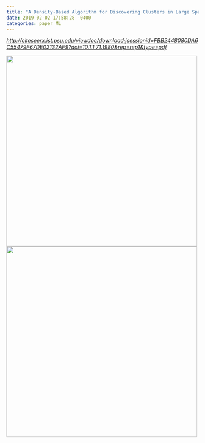 ```yaml
---
title: "A Density-Based Algorithm for Discovering Clusters in Large Spatial Databases with Noise"
date: 2019-02-02 17:58:28 -0400
categories: paper ML
---
```



*http://citeseerx.ist.psu.edu/viewdoc/download;jsessionid=FBB2448080DA6C55479F67DE02132AF9?doi=10.1.1.71.1980&rep=rep1&type=pdf*

<img src="http://blogfiles.naver.net/MjAxODA3MjJfNSAg/MDAxNTMyMjY3Mzc4MzAz.aybEUC0Si45vysEFCRs2-TvJDSFQ5HCqTl_JkjLkZEUg.3hxM3e9JAEiNoA0Qa1UBlYruQJedwnU4N50a9O3gKJog.PNG.pizpaz3/Screenshot_from_2018-07-22_22-45-49.png" width="500"/>
<img src="http://blogfiles.naver.net/MjAxODA3MjJfMTM4/MDAxNTMyMjY3Mzc4MzEw.vU46YUqTTqVhVJM9E5wx7aWx0JhwV3q7_F6G68RrEtwg.tXNyKvaGeIYrVhg4UOAhWvyBOigzN2FcuVt3wmL1tmMg.PNG.pizpaz3/Screenshot_from_2018-07-22_22-46-08.png" width="500"/>
